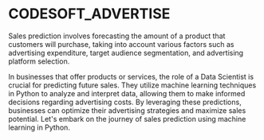 # CODESOFT_ADVERTISE

Sales prediction involves forecasting the amount of a product that
 customers will purchase, taking into account various factors such as
 advertising expenditure, target audience segmentation, and
 advertising platform selection.
 
 In businesses that offer products or services, the role of a Data
 Scientist is crucial for predicting future sales. They utilize machine
 learning techniques in Python to analyze and interpret data, allowing
 them to make informed decisions regarding advertising costs. By
 leveraging these predictions, businesses can optimize their
 advertising strategies and maximize sales potential. Let's embark on
 the journey of sales prediction using machine learning in Python.
